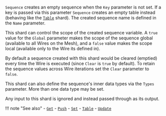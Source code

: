 `Sequence` creates an empty sequence when the `Key` parameter is not set. If a key is passed via this parameter `Sequence` creates an empty table instead (behaving like the [`Table`](../Table) shard). The created sequence name is defined in the `Name` parameter.

This shard can control the scope of the created sequence variable. A `true` value for the `Global` parameter makes the scope of the sequence global (available to all Wires on the Mesh), and a `false` value makes the scope local (available only to the Wire its defined in).

By default a sequence created with this shard would be cleared (emptied) every time the Wire is executed (since `Clear` is `true` by default). To retain the sequence values across Wire iterations set the `Clear` parameter to `false`.

This shard can also define the sequence's inner data types via the `Types` parameter. More than one data type may be set.

Any input to this shard is ignored and instead passed through as its output.

!!! note "See also"
    - [`Get`](../Get)
    - [`Push`](../Push)
    - [`Set`](../Set)
    - [`Table`](../Table)
    - [`Update`](../Update)
